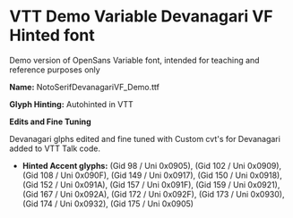 # VTT Demo Variable Devanagari VF Hinted font
Demo version of OpenSans Variable font, intended for teaching and reference purposes only

**Name:** NotoSerifDevanagariVF_Demo.ttf

**Glyph Hinting:** Autohinted in VTT

**Edits and Fine Tuning** 

Devanagari glphs edited and fine tuned with Custom cvt's for Devanagari added to VTT Talk code.

- **Hinted Accent glyphs:** (Gid 98 / Uni 0x0905), (Gid 102 / Uni 0x0909), (Gid 108 / Uni 0x090F), (Gid 149 / Uni 0x0917), (Gid 150 / Uni 0x0918), (Gid 152 / Uni 0x091A), (Gid 157 / Uni 0x091F), (Gid 159 / Uni 0x0921), (Gid 167 / Uni 0x092A), (Gid 172 / Uni 0x092F), (Gid 173 / Uni 0x0930), (Gid 174 / Uni 0x0932), (Gid 175 / Uni 0x0905)




